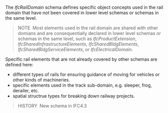 The _IfcRailDomain_ schema defines specific object concepts used in the rail domain that have not been covered in lower level schemas or schemas in the same level.

> NOTE&nbsp; Most elements used in the rail domain are shared with other domians and are consequentially declared in lower level schemas or schemas in the same level, such as _IfcProductExtension_, _IfcSharedInfrastructureElements_, _IfcSharedBldgElements_, _IfcSharedBldgServiceElements_, or _IfcElectricalDomain_.

Specific rail elements that are not already covered by other schemas are defined here:

* different types of rails for ensuring guidance of moving for vehicles or other kinds of machineries.
* specific elements used in the track sub-domain, e.g. sleeper, frog, derailer, etc.
* spatial structrue types for breaking down railway projects.

> HISTORY&nbsp; New schema in IFC4.3
